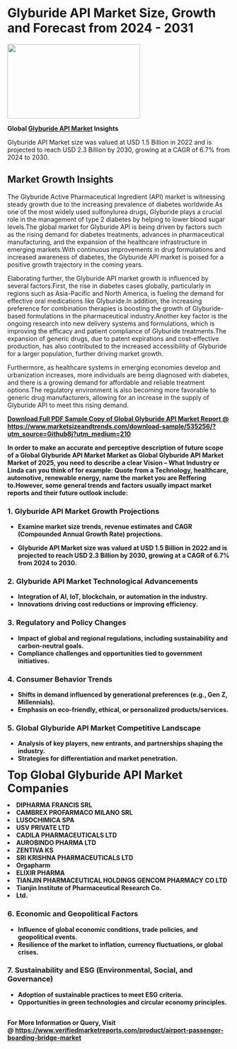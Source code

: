 <H1>Glyburide API Market Size, Growth and Forecast from 2024 - 2031</H1><img class="aligncenter size-medium wp-image-584254" src="https://thirdeyenews.in/wp-content/uploads/2024/09/Global-Market-Research-300x168.jpeg" alt="" width="300" height="168" /><p><strong>Global&nbsp;<a href="https://www.marketsizeandtrends.com/download-sample/535256/?utm_source=Github8j?utm_medium=210">Glyburide API Market</a> Insights</strong></p><p>Glyburide API Market size was valued at USD 1.5 Billion in 2022 and is projected to reach USD 2.3 Billion by 2030, growing at a CAGR of 6.7% from 2024 to 2030.</p><p><h2>Market Growth Insights</h2> <p>The Glyburide Active Pharmaceutical Ingredient (API) market is witnessing steady growth due to the increasing prevalence of diabetes worldwide.As one of the most widely used sulfonylurea drugs, Glyburide plays a crucial role in the management of type 2 diabetes by helping to lower blood sugar levels.The global market for Glyburide API is being driven by factors such as the rising demand for diabetes treatments, advances in pharmaceutical manufacturing, and the expansion of the healthcare infrastructure in emerging markets.With continuous improvements in drug formulations and increased awareness of diabetes, the Glyburide API market is poised for a positive growth trajectory in the coming years.</p> <p><strong><a href="#"></a></strong></p> <p>Elaborating further, the Glyburide API market growth is influenced by several factors.First, the rise in diabetes cases globally, particularly in regions such as Asia-Pacific and North America, is fueling the demand for effective oral medications like Glyburide.In addition, the increasing preference for combination therapies is boosting the growth of Glyburide-based formulations in the pharmaceutical industry.Another key factor is the ongoing research into new delivery systems and formulations, which is improving the efficacy and patient compliance of Glyburide treatments.The expansion of generic drugs, due to patent expirations and cost-effective production, has also contributed to the increased accessibility of Glyburide for a larger population, further driving market growth.</p> <p>Furthermore, as healthcare systems in emerging economies develop and urbanization increases, more individuals are being diagnosed with diabetes, and there is a growing demand for affordable and reliable treatment options.The regulatory environment is also becoming more favorable to generic drug manufacturers, allowing for an increase in the supply of Glyburide API to meet this rising demand.</p> <p><strong><a href="#"></p><p><span class=""><strong>Download Full PDF Sample Copy of Global Glyburide API Market Report</strong> @ <a href="https://www.marketsizeandtrends.com/download-sample/535256/?utm_source=Github8j?utm_medium=210" target="_blank">https://www.marketsizeandtrends.com/download-sample/535256/?utm_source=Github8j?utm_medium=210</a></span></p><p>In order to make an accurate and perceptive description of future scope of a Global&nbsp;Glyburide API Market Market as Global&nbsp;Glyburide API Market Market of 2025, you need to describe a clear Vision &ndash; What Industry or Linda can you think of for example: Quote from a Technology, healthcare, automotive, renewable energy, name the market you are Reffering to.However, some general trends and factors usually impact market reports and their future outlook include:</p><h3>1.&nbsp;<strong>Glyburide API Market Growth Projections</strong></h3><ul><li>Examine market size trends, revenue estimates and CAGR (Compounded Annual Growth Rate) projections.</li><li><p>Glyburide API Market size was valued at USD 1.5 Billion in 2022 and is projected to reach USD 2.3 Billion by 2030, growing at a CAGR of 6.7% from 2024 to 2030.</p></li></ul><h3>2.&nbsp;<strong>Glyburide API Market Technological Advancements</strong></h3><ul><li>Integration of AI, IoT, blockchain, or automation in the industry.</li><li>Innovations driving cost reductions or improving efficiency.</li></ul><h3>3.&nbsp;<strong>Regulatory and Policy Changes</strong></h3><ul><li>Impact of global and regional regulations, including sustainability and carbon-neutral goals.</li><li>Compliance challenges and opportunities tied to government initiatives.</li></ul><h3>4.&nbsp;<strong>Consumer Behavior Trends</strong></h3><ul><li>Shifts in demand influenced by generational preferences (e.g., Gen Z, Millennials).</li><li>Emphasis on eco-friendly, ethical, or personalized products/services.</li></ul><h3>5.&nbsp;<strong>Global Glyburide API Market Competitive Landscape</strong></h3><ul><li>Analysis of key players, new entrants, and partnerships shaping the industry.</li><li>Strategies for differentiation and market penetration.</li></ul><p data-pm-slice="1 1 []"><span style="color: inherit; font-family: inherit; font-size: 25px;">Top Global Glyburide API Market Companies</span></p><div class="" data-test-id=""><p><li>DIPHARMA FRANCIS SRL</li><li> CAMBREX PROFARMACO MILANO SRL</li><li> LUSOCHIMICA SPA</li><li> USV PRIVATE LTD</li><li> CADILA PHARMACEUTICALS LTD</li><li> AUROBINDO PHARMA LTD</li><li> ZENTIVA KS</li><li> SRI KRISHNA PHARMACEUTICALS LTD</li><li> Orgapharm</li><li> ELIXIR PHARMA</li><li> TIANJIN PHARMACEUTICAL HOLDINGS GENCOM PHARMACY CO LTD</li><li> Tianjin Institute of Pharmaceutical Research Co.</li><li> Ltd.</li></p></div><h3>6.&nbsp;<strong>Economic and Geopolitical Factors</strong></h3><ul><li>Influence of global economic conditions, trade policies, and geopolitical events.</li><li>Resilience of the market to inflation, currency fluctuations, or global crises.</li></ul><h3>7.&nbsp;<strong>Sustainability and ESG (Environmental, Social, and Governance)</strong></h3><ul><li>Adoption of sustainable practices to meet ESG criteria.</li><li>Opportunities in green technologies and circular economy principles.</li></ul><h2><strong style="font-size: 14px;">For More Information or Query, Visit @&nbsp;</strong><a style="background-color: #ffffff; font-size: 14px;" href="https://www.marketsizeandtrends.com/report/glyburide-api-market/" target="_blank">https://www.verifiedmarketreports.com/product/airport-passenger-boarding-bridge-market</a></h2>